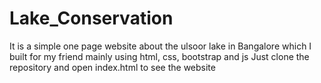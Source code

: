 # Lake_Conservation

It is a simple one page website about the ulsoor lake in Bangalore which I built for my friend mainly using html, css, bootstrap and js
Just clone the repository and open index.html to see the website
